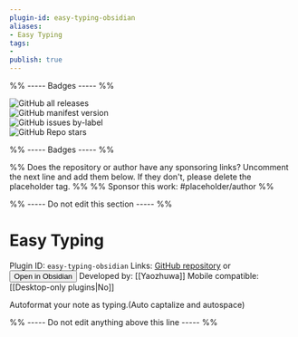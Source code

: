 ```yaml
---
plugin-id: easy-typing-obsidian
aliases:
- Easy Typing
tags: 
- 
publish: true
---
```


%% ----- Badges ----- %%

![GitHub all releases](https://img.shields.io/github/downloads/Yaozhuwa/easy-typing-obsidian/total?color=573E7A&logo=github&style=for-the-badge)   
![GitHub manifest version](https://img.shields.io/github/manifest-json/v/Yaozhuwa/easy-typing-obsidian?color=573E7A&logo=github&style=for-the-badge)   
![GitHub issues by-label](https://img.shields.io/github/issues/Yaozhuwa/easy-typing-obsidian/help%20wanted?color=573E7A&logo=github&style=for-the-badge)   
![GitHub Repo stars](https://img.shields.io/github/stars/Yaozhuwa/easy-typing-obsidian?color=573E7A&logo=github&style=for-the-badge)

%% ----- Badges ----- %%

%% Does the repository or author have any sponsoring links? Uncomment the next line and add them below. If they don't, please delete the placeholder tag. %%
%% Sponsor this work: #placeholder/author %%

%% ----- Do not edit this section ----- %%

# Easy Typing

Plugin ID: `easy-typing-obsidian`
Links: [GitHub repository](https://github.com/Yaozhuwa/easy-typing-obsidian) or [<button id=HH>Open in Obsidian</button>](obsidian://goto-plugin?id=easy-typing-obsidian)
Developed by: [[Yaozhuwa]]
Mobile compatible: [[Desktop-only plugins|No]]

Autoformat your note as typing.(Auto captalize and autospace)

%% ----- Do not edit anything above this line ----- %% 
